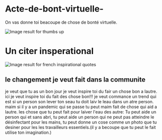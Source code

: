 # Acte-de-bont-virtuelle-
On vas donne toi beacoupe de chose de bonté virtuelle.  

<img src="https://media.istockphoto.com/vectors/like-icon-vector-design-vector-id1175303918?k=6&amp;m=1175303918&amp;s=612x612&amp;w=0&amp;h=AKhAy61wfqwi_1IuevpWQTpHYBXEhUnNoGmDqt7l2H8=" alt="Image result for thumbs up"/>


# Un citer insperational

<img src="https://snippetsofparis.com/wp-content/uploads/2020/09/black-frame-mockup-portrait-1.jpg" alt="Image result for french inspirational quotes"/>

## le changement je veut fait dans la communite 
je veut que tu as un bon jour je veut inspire toi du fair un chose bon a lautre. ici je veut inspire toi du fait des chose bon!!!
je veut commance un trend qui est si un person son lever ton seau tu doit laiv le leau dans un atre person. maim si il y a un pandemic qui se passe tu peut maim fait de chose qui aid a lautre. les chose que tu peut fait pour laiver l'eau des autre: Tu peut aide un person qui et sans abri, tu peut aide un person qui ne peut pas atteindre le désinfectant pour les mains, tu peut donne un cose comme un photo que tu desiner pour les les travailleurs essentiels.(il y a becoupe que tu peut le fait utilise ton imagination.)



 



